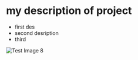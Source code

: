 # my description of project

* first des
* second desription
* third


![Test Image 8](https://www.pinterest.com/Freepngimgcom/png/)
